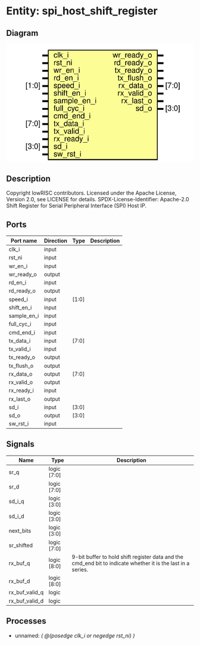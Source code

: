 # Entity: spi_host_shift_register
## Diagram
![Diagram](spi_host_shift_register.svg "Diagram")
## Description
Copyright lowRISC contributors.
 Licensed under the Apache License, Version 2.0, see LICENSE for details.
 SPDX-License-Identifier: Apache-2.0
 Shift Register for Serial Peripheral Interface (SPI) Host IP.
 
## Ports
| Port name   | Direction | Type  | Description |
| ----------- | --------- | ----- | ----------- |
| clk_i       | input     |       |             |
| rst_ni      | input     |       |             |
| wr_en_i     | input     |       |             |
| wr_ready_o  | output    |       |             |
| rd_en_i     | input     |       |             |
| rd_ready_o  | output    |       |             |
| speed_i     | input     | [1:0] |             |
| shift_en_i  | input     |       |             |
| sample_en_i | input     |       |             |
| full_cyc_i  | input     |       |             |
| cmd_end_i   | input     |       |             |
| tx_data_i   | input     | [7:0] |             |
| tx_valid_i  | input     |       |             |
| tx_ready_o  | output    |       |             |
| tx_flush_o  | output    |       |             |
| rx_data_o   | output    | [7:0] |             |
| rx_valid_o  | output    |       |             |
| rx_ready_i  | input     |       |             |
| rx_last_o   | output    |       |             |
| sd_i        | input     | [3:0] |             |
| sd_o        | output    | [3:0] |             |
| sw_rst_i    | input     |       |             |
## Signals
| Name           | Type               | Description                                                                                                   |
| -------------- | ------------------ | ------------------------------------------------------------------------------------------------------------- |
| sr_q           | logic        [7:0] |                                                                                                               |
| sr_d           | logic        [7:0] |                                                                                                               |
| sd_i_q         | logic        [3:0] |                                                                                                               |
| sd_i_d         | logic        [3:0] |                                                                                                               |
| next_bits      | logic        [3:0] |                                                                                                               |
| sr_shifted     | logic        [7:0] |                                                                                                               |
| rx_buf_q       | logic        [8:0] | 9-bit buffer to hold shift register data and the cmd_end bit to indicate whether it is the last in a series.  |
| rx_buf_d       | logic        [8:0] |                                                                                                               |
| rx_buf_valid_q | logic              |                                                                                                               |
| rx_buf_valid_d | logic              |                                                                                                               |
## Processes
- unnamed: _( @(posedge clk_i or negedge rst_ni) )_

